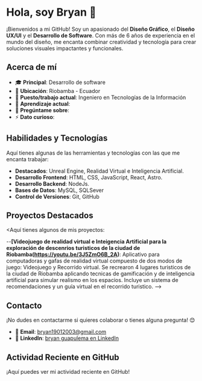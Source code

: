 # Hola, soy Bryan 👋

¡Bienvenidos a mi GitHub! Soy un apasionado del **Diseño Gráfico**, el **Diseño UX/UI** y el **Desarrollo de Software**. Con más de 6 años de experiencia en el mundo del diseño, me encanta combinar creatividad y tecnología para crear soluciones visuales impactantes y funcionales.

## Acerca de mí

- 🎓 **Principal**: Desarrollo de software
- 📍 **Ubicación**: Riobamba - Ecuador
- 💼 **Puesto/trabajo actual**: Ingeniero en Tecnologías de la Información
- 🌱 **Aprendizaje actual**: 
- 💬 **Pregúntame sobre**: 
- ⚡ **Dato curioso**: 

## Habilidades y Tecnologías

Aquí tienes algunas de las herramientas y tecnologías con las que me encanta trabajar:

- **Destacados**: Unreal Engine, Realidad Virtual e Inteligencia Artificial.
- **Desarrollo Frontend**: HTML, CSS, JavaScript, React, Astro.
- **Desarrollo Backend**: NodeJs.
- **Bases de Datos**: MySQL, SQLSever
- **Control de Versiones**: Git, GitHub  

## Proyectos Destacados


<Aquí tienes algunos de mis proyectos: 

--**[Videojuego de realidad virtual e Inteigencia Artificial para la exploración de descenrios turisticos de la ciudad de Riobamba(https://youtu.be/3J5ZmO6B_2A)**: Aplicativo para computadoras y gafas de realidad virtual compuesto de dos modos de juego: Videojuego y Recorrido virtual. Se recrearon 4 lugares turisticos de la ciudad de Riobamba aplicando tecnicas de gamificación y de inteligencia artificial para simular realismo en los espacios. Incluye un sistema de recomendaciones y un guía virtual en el recorrido turistico. -->  
<!-- - **[Nombre del Proyecto 2](https://github.com/ibsenseijas7/proyecto2)**: Breve descripción del proyecto. -->  


## Contacto

¡No dudes en contactarme si quieres colaborar o tienes alguna pregunta! 😊

- 📧 **Email**: [bryan19012003@gmail.com](mailto:bryan19012003@gmail.com)  
- 💼 **LinkedIn**: [bryan guapulema en LinkedIn](https://www.linkedin.com/in/bryan-guapulema-91165226b/)  
<!-- - 🌐 **Portfolio**: [En construcción...](#)  -->  

## Actividad Reciente en GitHub

¡Aquí puedes ver mi actividad reciente en GitHub!

<!-- -
![GitHub Stats](https://github-readme-stats.vercel.app/api?username=ibsenseijas7&show_icons=true&hide_border=true&theme=radical)  
![Top Languages](https://github-readme-stats.vercel.app/api/top-langs/?username=ibsenseijas7&hide_border=true&layout=compact)  

![Website](https://img.shields.io/website?url=https%3A%2F%2Fibsenseijas7.github.io%2Fibsensdisena)  
![GitHub commit activity](https://img.shields.io/github/commit-activity/w/ibsenseijas7/ibsenseijas7)  

---

¡Gracias por visitar mi perfil! Siéntete libre de explorar mis repositorios y no dudes en contactarme si quieres colaborar o simplemente charlar. 😄
